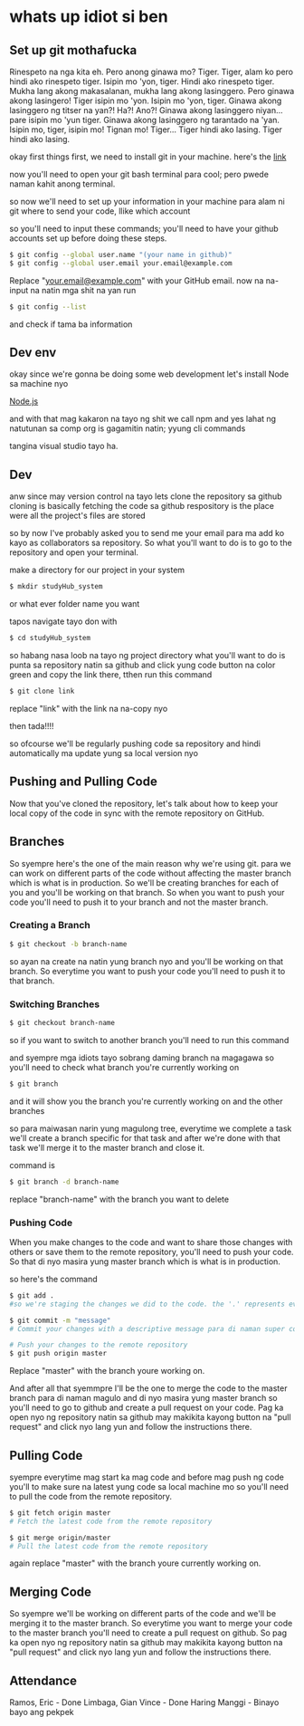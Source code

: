 ﻿# whats up idiot si ben

## Set up git mothafucka

Rinespeto na nga kita eh. Pero anong ginawa mo? Tiger. Tiger, alam ko pero hindi ako rinespeto tiger. Isipin mo 'yon, tiger. Hindi ako rinespeto tiger. Mukha lang akong makasalanan, mukha lang akong lasinggero. Pero ginawa akong lasingero! Tiger isipin mo 'yon. Isipin mo 'yon, tiger. Ginawa akong lasinggero ng titser na yan?! Ha?! Ano?! Ginawa akong lasinggero niyan... pare isipin mo 'yun tiger. Ginawa akong lasinggero ng tarantado na 'yan. Isipin mo, tiger, isipin mo! Tignan mo! Tiger... Tiger hindi ako lasing. Tiger hindi ako lasing.

okay first things first, we need to install git in your machine.
here's the [link](https://git-scm.com/downloads)

now you'll need to open your git bash terminal para cool; pero pwede naman kahit anong terminal.

so now we'll need to set up your information in your machine para alam ni git where to send your code, llike which account

so you'll need to input these commands; you'll need to have your github accounts set up before doing these steps.

```bash
$ git config --global user.name "(your name in github)"
$ git config --global user.email your.email@example.com
```

Replace "your.email@example.com" with your GitHub email. now na na-input na natin mga shit na yan run

```bash
$ git config --list
```

and check if tama ba information

## Dev env

okay since we're gonna be doing some web development let's install Node sa machine nyo

[Node.js](https://nodejs.org/en/download)

and with that mag kakaron na tayo ng shit we call npm and yes lahat ng natutunan sa comp org is gagamitin natin; yyung cli commands

tangina visual studio tayo ha.

## Dev

anw since may version control na tayo lets clone the repository sa github
cloning is basically fetching the code sa github
respository is the place were all the project's files are stored

so by now I've probably asked you to send me your email para ma add ko kayo as collaborators sa repository. So what you'll want to do is to go to the repository and open your terminal.

make a directory for our project in your system

```bash
$ mkdir studyHub_system
```

or what ever folder name you want

tapos navigate tayo don with

```bash
$ cd studyHub_system
```

so habang nasa loob na tayo ng project directory what you'll want to do is punta sa repository natin sa github and click yung code button na color green and copy the link there, tthen run this command

```bash
$ git clone link
```

replace "link" with the link na na-copy nyo

then tada!!!!

so ofcourse we'll be regularly pushing code sa repository and hindi automatically ma update yung sa local version nyo

## Pushing and Pulling Code

Now that you've cloned the repository, let's talk about how to keep your local copy of the code in sync with the remote repository on GitHub.

## Branches

So syempre here's the one of the main reason why we're using git. para we can work on different parts of the code without affecting the master branch which is what is in production. So we'll be creating branches for each of you and you'll be working on that branch. So when you want to push your code you'll need to push it to your branch and not the master branch.

### Creating a Branch

```bash
$ git checkout -b branch-name
```

so ayan na create na natin yung branch nyo and you'll be working on that branch. So everytime you want to push your code you'll need to push it to that branch.

### Switching Branches

```bash
$ git checkout branch-name
```

so if you want to switch to another branch you'll need to run this command

and syempre mga idiots tayo sobrang daming branch na magagawa so you'll need to check what branch you're currently working on

```bash
$ git branch
```

and it will show you the branch you're currently working on and the other branches

so para maiwasan narin yung magulong tree, everytime we complete a task we'll create a branch specific for that task and after we're done with that task we'll merge it to the master branch and close it.

command is

```bash
$ git branch -d branch-name
```

replace "branch-name" with the branch you want to delete

### Pushing Code

When you make changes to the code and want to share those changes with others or save them to the remote repository, you'll need to push your code.
So that di nyo masira yung master branch which is what is in production.

so here's the command

```bash
$ git add .
#so we're staging the changes we did to the code. the '.' represents everything in the directory that has been changed pero pwede naman specific files lang

$ git commit -m "message"
# Commit your changes with a descriptive message para di naman super confusion ano pinupush nyo code

# Push your changes to the remote repository
$ git push origin master
```

Replace "master" with the branch youre working on.

And after all that syemmpre I'll be the one to merge the code to the master branch para di naman magulo and di nyo masira yung master branch so you'll need to go to github and create a pull request on your code. Pag ka open nyo ng repository natin sa github may makikita kayong button na "pull request" and click nyo lang yun and follow the instructions there.

## Pulling Code

syempre everytime mag start ka mag code and before mag push ng code you'll to make sure na latest yung code sa local machine mo so you'll need to pull the code from the remote repository.

```bash
$ git fetch origin master
# Fetch the latest code from the remote repository

$ git merge origin/master
# Pull the latest code from the remote repository

```

again replace "master" with the branch youre currently working on.

## Merging Code

So syempre we'll be working on different parts of the code and we'll be merging it to the master branch. So everytime you want to merge your code to the master branch you'll need to create a pull request on github. So pag ka open nyo ng repository natin sa github may makikita kayong button na "pull request" and click nyo lang yun and follow the instructions there.

## Attendance

Ramos, Eric - Done
Limbaga, Gian Vince - Done
Haring Manggi - Binayo bayo ang pekpek
